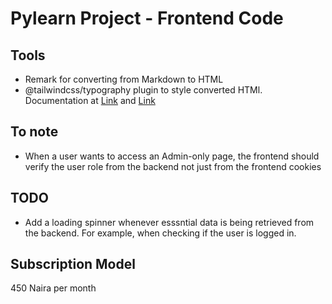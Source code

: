 # Pylearn Project - Frontend Code

## Tools

* Remark for converting from Markdown to HTML
* @tailwindcss/typography plugin to style converted HTMl. Documentation at [Link](https://github.com/tailwindlabs/tailwindcss-typography) and [Link](https://v1.tailwindcss.com/docs/typography-plugin)

## To note

* When a user wants to access an Admin-only page, the frontend should verify the user role from the backend not just from the frontend cookies

## TODO

* Add a loading spinner whenever esssntial data is being retrieved from the backend. For example, when checking if the user is logged in.

## Subscription Model

 450 Naira per month
